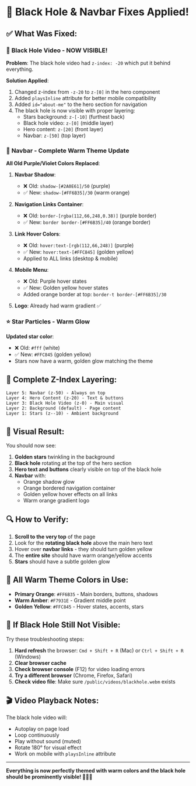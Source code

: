 # 🎯 Black Hole & Navbar Fixes Applied!

## ✅ What Was Fixed:

### 🌌 **Black Hole Video - NOW VISIBLE!**

**Problem**: The black hole video had `z-index: -20` which put it behind everything.

**Solution Applied**:
1. Changed z-index from `-z-20` to `z-[0]` in the hero component
2. Added `playsInline` attribute for better mobile compatibility
3. Added `id="about-me"` to the hero section for navigation
4. The black hole is now visible with proper layering:
   - Stars background: `z-[-10]` (furthest back)
   - Black hole video: `z-[0]` (middle layer)
   - Hero content: `z-[20]` (front layer)
   - Navbar: `z-[50]` (top layer)

### 🧭 **Navbar - Complete Warm Theme Update**

**All Old Purple/Violet Colors Replaced**:

1. **Navbar Shadow**:
   - ❌ Old: `shadow-[#2A0E61]/50` (purple)
   - ✅ New: `shadow-[#FF6B35]/30` (warm orange)

2. **Navigation Links Container**:
   - ❌ Old: `border-[rgba(112,66,248,0.38)]` (purple border)
   - ✅ New: `border border-[#FF6B35]/40` (orange border)

3. **Link Hover Colors**:
   - ❌ Old: `hover:text-[rgb(112,66,248)]` (purple)
   - ✅ New: `hover:text-[#FFC845]` (golden yellow)
   - Applied to ALL links (desktop & mobile)

4. **Mobile Menu**:
   - ❌ Old: Purple hover states
   - ✅ New: Golden yellow hover states
   - Added orange border at top: `border-t border-[#FF6B35]/30`

5. **Logo**: Already had warm gradient ✅

### ⭐ **Star Particles - Warm Glow**

**Updated star color**:
- ❌ Old: `#fff` (white)
- ✅ New: `#FFC845` (golden yellow)
- Stars now have a warm, golden glow matching the theme

## 🎨 Complete Z-Index Layering:

```
Layer 5: Navbar (z-50) - Always on top
Layer 4: Hero Content (z-20) - Text & buttons
Layer 3: Black Hole Video (z-0) - Main visual
Layer 2: Background (default) - Page content
Layer 1: Stars (z--10) - Ambient background
```

## 🌟 Visual Result:

You should now see:
1. **Golden stars** twinkling in the background
2. **Black hole** rotating at the top of the hero section
3. **Hero text and buttons** clearly visible on top of the black hole
4. **Navbar** with:
   - Orange shadow glow
   - Orange bordered navigation container
   - Golden yellow hover effects on all links
   - Warm orange gradient logo

## 🔍 How to Verify:

1. **Scroll to the very top** of the page
2. Look for the **rotating black hole** above the main hero text
3. Hover over **navbar links** - they should turn golden yellow
4. The **entire site** should have warm orange/yellow accents
5. **Stars** should have a subtle golden glow

## 📝 All Warm Theme Colors in Use:

- **Primary Orange**: `#FF6B35` - Main borders, buttons, shadows
- **Warm Amber**: `#F7931E` - Gradient middle point
- **Golden Yellow**: `#FFC845` - Hover states, accents, stars

## 🐛 If Black Hole Still Not Visible:

Try these troubleshooting steps:

1. **Hard refresh** the browser: `Cmd + Shift + R` (Mac) or `Ctrl + Shift + R` (Windows)
2. **Clear browser cache**
3. **Check browser console** (F12) for video loading errors
4. **Try a different browser** (Chrome, Firefox, Safari)
5. **Check video file**: Make sure `/public/videos/blackhole.webm` exists

## 🎬 Video Playback Notes:

The black hole video will:
- Autoplay on page load
- Loop continuously
- Play without sound (muted)
- Rotate 180° for visual effect
- Work on mobile with `playsInline` attribute

---

**Everything is now perfectly themed with warm colors and the black hole should be prominently visible! 🌅🌌✨**
